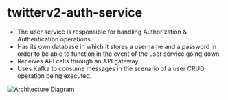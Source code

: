 # twitterv2-auth-service
- The user service is responsible for handling Authorization & Authentication operations.
- Has its own database in which it stores a username and a password in order to be able to function in the event of the user service going down.
- Receives API calls through an API gateway.
- Uses Kafka to consume messages in the scenario of a user CRUD operation being executed.

![Architecture Diagram](https://github.com/daniil2231/twitterv2-auth-service/blob/main/c4_auth.png)
